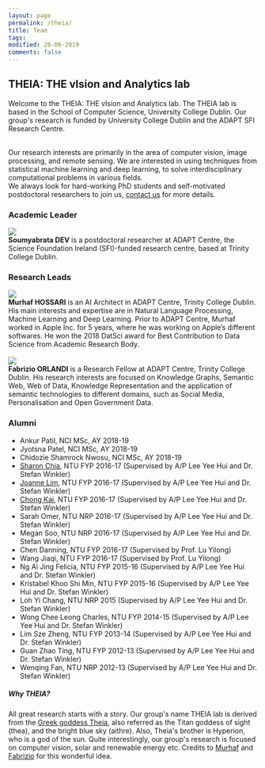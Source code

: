 ```yaml
---
layout: page
permalink: /theia/
title: Team
tags: 
modified: 28-06-2019
comments: false
---
```


## THEIA: THE vIsion and Analytics lab

Welcome to the THEIA: THE vIsion and Analytics lab. The THEIA lab is based in the School of Computer Science, University College Dublin. Our group's research is funded by University College Dublin and the ADAPT SFI Research Centre. 

<br />
Our research interests are primarily in the area of computer vision, image processing, and remote sensing. We are interested in using techniques from statistical machine learning and deep learning, to solve interdisciplinary computational problems in various fields. 

<br />
We always look for hard-working PhD students and self-motivated postdoctoral researchers to join us, <a href="mailto:soumyabrata.dev@adaptcentre.ie">contact us</a> for more details.

### Academic Leader

<div class="row">
  <div class="col-xs-2">
    <a href="https://soumyabrata.github.io/">
      <img class="people-pic" src="{{ "/images/theia/SD.png" | prepend:site.baseurl }}">
    </a>
    <div class="people-name">
      <b>Soumyabrata DEV</b> is a postdoctoral researcher at ADAPT Centre, the Science Foundation Ireland (SFI)-funded research centre, based at Trinity College Dublin.
    </div>
  </div>
</div>


### Research Leads 
<div class="row">
	<div class="col-xs-2">
    <a href="https://www.linkedin.com/in/murhaf-hossari-0ab50588/">
      <img class="people-pic" src="{{ "/images/theia/MH.png" | prepend:site.baseurl }}">
    </a>
    <div class="people-name">
	  <b>Murhaf HOSSARI</b> is an AI Architect in ADAPT Centre, Trinity College Dublin. His main interests and expertise are in Natural Language Processing, Machine Learning and Deep Learning. Prior to ADAPT Centre, Murhaf worked in Apple Inc. for 5 years, where he was working on Apple’s different softwares. He won the 2018 DatSci award for Best Contribution to Data Science from Academic Research Body.
    </div>
 </div>
  
<br />

  <div class="col-xs-2">
    <a href="https://badmotor.github.io/">
      <img class="people-pic" src="{{ "/images/theia/FO.png" | prepend:site.baseurl }}">
    </a>
    <div class="people-name">
      <b>Fabrizio ORLANDI</b> is a Research Fellow at ADAPT Centre, Trinity College Dublin. His research interests are focused on Knowledge Graphs, Semantic Web, Web of Data, Knowledge Representation and the application of semantic technologies to different domains, such as Social Media, Personalisation and Open Government Data. 
    </div>
  </div>
</div>



### Alumni

+ Ankur Patil, NCI MSc, AY 2018-19
+ Jyotsna Patel, NCI MSc, AY 2018-19
+ Chidozie Shamrock Nwosu, NCI MSc, AY 2018-19
+ <a href="https://github.com/Shar0nnC">Sharon Chia</a>, NTU FYP 2016-17 (Supervised by A/P Lee Yee Hui and Dr. Stefan Winkler)
+ <a href="https://github.com/joannelsp">Joanne Lim</a>, NTU FYP 2016-17 (Supervised by A/P Lee Yee Hui and Dr. Stefan Winkler)
+ <a href="https://github.com/LeeChongkai">Chong Kai</a>, NTU FYP 2016-17 (Supervised by A/P Lee Yee Hui and Dr. Stefan Winkler)
+ Sarah Omer, NTU NRP 2016-17 (Supervised by A/P Lee Yee Hui and Dr. Stefan Winkler)
+ Megan Soo, NTU NRP 2016-17 (Supervised by A/P Lee Yee Hui and Dr. Stefan Winkler)
+ Chen Danning, NTU FYP 2016-17 (Supervised by Prof. Lu Yilong)
+ Wang Jiaqi, NTU FYP 2016-17 (Supervised by Prof. Lu Yilong)
+ Ng Ai Jing Felicia, NTU FYP 2015-16 (Supervised by A/P Lee Yee Hui and Dr. Stefan Winkler)
+ Kristabel Khoo Shi Min, NTU FYP 2015-16 (Supervised by A/P Lee Yee Hui and Dr. Stefan Winkler)
+ Loh Yi Chang, NTU NRP 2015 (Supervised by A/P Lee Yee Hui and Dr. Stefan Winkler)
+ Wong Chee Leong Charles, NTU FYP 2014-15 (Supervised by A/P Lee Yee Hui and Dr. Stefan Winkler)
+ Lim Sze Zheng, NTU FYP 2013-14 (Supervised by A/P Lee Yee Hui and Dr. Stefan Winkler)
+ Guan Zhao Ting, NTU FYP 2012-13 (Supervised by A/P Lee Yee Hui and Dr. Stefan Winkler)
+ Wenqing Fan, NTU NRP 2012-13 (Supervised by A/P Lee Yee Hui and Dr. Stefan Winkler)


##### Why THEIA?
All great research starts with a story. Our group's name THEIA lab is derived from the <a href="https://en.wikipedia.org/wiki/Theia">Greek goddess Theia</a>, also referred as the Titan goddess of sight (thea), and the bright blue sky (aithre). Also, Theia's brother is Hyperion, who is a god of the sun. Quite interestingly, our group's research is focused on computer vision, solar and renewable energy etc. Credits to <a href="https://twitter.com/hossari">Murhaf</a> and <a href="https://twitter.com/BadmotorF">Fabrizio</a> for this wonderful idea. 